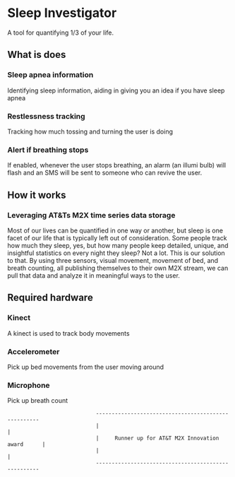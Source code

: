 Sleep Investigator
=====
A tool for quantifying 1/3 of your life.

## What is does

### Sleep apnea information
Identifying sleep information, aiding in giving you an idea if you have sleep apnea

### Restlessness tracking
Tracking how much tossing and turning the user is doing

### Alert if breathing stops
If enabled, whenever the user stops breathing, an alarm (an illumi bulb) will flash
and an SMS will be sent to someone who can revive the user.

## How it works

### Leveraging AT&Ts M2X time series data storage
Most of our lives can be quantified in one way or another, but sleep is one facet of
our life that is typically left out of consideration. Some people track how much they
sleep, yes, but how many people keep detailed, unique, and insightful statistics on
every night they sleep? Not a lot. This is our solution to that. By using three
sensors, visual movement, movement of bed, and breath counting, all publishing
themselves to their own M2X stream, we can pull that data and analyze it in
meaningful ways to the user. 

## Required hardware

### Kinect
A kinect is used to track body movements  

### Accelerometer
Pick up bed movements from the user moving around

### Microphone
Pick up breath count
                              
                                ----------------------------------------------------
                                |                                                  |
                                |     Runner up for AT&T M2X Innovation award      |
                                |                                                  |
                                ----------------------------------------------------
                                
